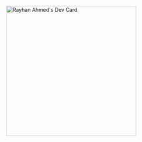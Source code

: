 <a href="https://app.daily.dev/raayhan"><img src="https://api.daily.dev/devcards/v2/d1nn972fTNQMTALRQb34Y.png?type=default&r=8c0" width="356" alt="Rayhan Ahmed's Dev Card"/></a>
